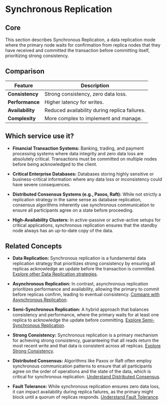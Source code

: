 # Synchronous Replication

## Core

This section describes Synchronous Replication, a data replication mode where the primary node waits for confirmation from replica nodes that they have received and committed the transaction before committing itself, prioritizing strong consistency.

## Comparison

| Feature | Description |
|---|---|
| **Consistency** | Strong consistency, zero data loss. |
| **Performance** | Higher latency for writes. |
| **Availability** | Reduced availability during replica failures. |
| **Complexity** | More complex to implement and manage. |

## Which service use it?



-   **Financial Transaction Systems:** Banking, trading, and payment processing systems where data integrity and zero data loss are absolutely critical. Transactions must be committed on multiple nodes before being acknowledged to the client.

-   **Critical Enterprise Databases:** Databases storing highly sensitive or business-critical information where any data loss or inconsistency could have severe consequences.

-   **Distributed Consensus Systems (e.g., Paxos, Raft):** While not strictly a replication strategy in the same sense as database replication, consensus algorithms inherently use synchronous communication to ensure all participants agree on a state before proceeding.

-   **High-Availability Clusters:** In active-passive or active-active setups for critical applications, synchronous replication ensures that the standby node always has an up-to-date copy of the data.

## Related Concepts

-   **Data Replication:** Synchronous replication is a fundamental data replication strategy that prioritizes strong consistency by ensuring all replicas acknowledge an update before the transaction is committed. [Explore other Data Replication strategies](../README.md).

-   **Asynchronous Replication:** In contrast, asynchronous replication prioritizes performance and availability, allowing the primary to commit before replicas confirm, leading to eventual consistency. [Compare with Asynchronous Replication](../async/README.md).

-   **Semi-Synchronous Replication:** A hybrid approach that balances consistency and performance, where the primary waits for at least one replica to acknowledge the update before committing. [Explore Semi-Synchronous Replication](../semi-sync/README.md).

-   **Strong Consistency:** Synchronous replication is a primary mechanism for achieving strong consistency, guaranteeing that all reads return the most recent write and that data is consistent across all replicas. [Explore Strong Consistency](../../consistency-models/strong-consistency/README.md).

-   **Distributed Consensus:** Algorithms like Paxos or Raft often employ synchronous communication patterns to ensure that all participants agree on the order of operations and the state of the data, which is critical for synchronous replication. [Understand Distributed Consensus](../../distributed-consensus/README.md).

-   **Fault Tolerance:** While synchronous replication ensures zero data loss, it can impact availability during replica failures, as the primary might block until a quorum of replicas responds. [Understand Fault Tolerance](../../fault-tolerance/README.md).
